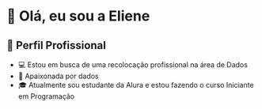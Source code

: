 
# 👋 Olá, eu sou a  Eliene

## 💼 Perfil Profissional

- 💻 Estou em busca de uma recolocação profissional na área de Dados
- 🌱 Apaixonada por dados
- 🎓 Atualmente sou estudante da Alura e estou fazendo o curso Iniciante em Programação



